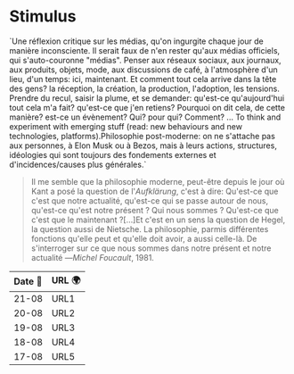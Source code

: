 

# Stimulus

\`Une réflexion critique sur les médias, qu'on ingurgite chaque jour de manière inconsciente. Il serait faux de n'en rester qu'aux médias officiels, qui s'auto-couronne "médias". Penser aux réseaux sociaux, aux journaux, aux produits, objets, mode, aux discussions de café, à l'atmosphère d'un lieu, d'un temps: ici, maintenant. Et comment tout cela arrive dans la tête des gens? la réception, la création, la production, l'adoption, les tensions. Prendre du recul, saisir la plume, et se demander: qu'est-ce qu'aujourd'hui tout cela m'a fait? qu'est-ce que j'en retiens? Pourquoi on dit cela, de cette manière? est-ce un évènement? Qui? pour qui? Comment? ... To think and experiment with emerging stuff \(read: new behaviours and new technologies, platforms\).Philosophie post-moderne: on ne s'attache pas aux personnes, à Elon Musk ou à Bezos, mais à leurs actions, structures, idéologies qui sont toujours des fondements externes et d'incidences/causes plus générales.\`

> Il me semble que la philosophie moderne, peut-être depuis le jour où Kant a posé la question de l'_Aufklärung_, c'est à dire: Qu'est-ce que c'est que notre actualité, qu'est-ce qui se passe autour de nous, qu'est-ce qu'est notre présent ? Qui nous sommes ? Qu'est-ce que c'est que le maintenant ?\[…\]Et c'est en un sens la question de Hegel, la question aussi de Nietsche. La philosophie, parmis différentes fonctions qu'elle peut et qu'elle doit avoir, a aussi celle-là. De s'interroger sur ce que nous sommes dans notre présent et notre actualité —_Michel Foucault_, 1981.



| Date 📅 | URL 🌍 |
| :--- | :--- |
| 21-08 | URL1 |
| 20-08 | URL2 |
| 19-08 | URL3 |
| 18-08 | URL4 |
| 17-08 | URL5 |



  


